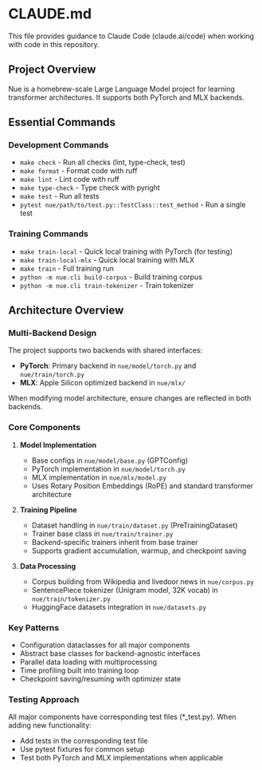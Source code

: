# CLAUDE.md

This file provides guidance to Claude Code (claude.ai/code) when working with code in this repository.

## Project Overview

Nue is a homebrew-scale Large Language Model project for learning transformer architectures. It supports both PyTorch and MLX backends.

## Essential Commands

### Development Commands

- `make check` - Run all checks (lint, type-check, test)
- `make format` - Format code with ruff
- `make lint` - Lint code with ruff
- `make type-check` - Type check with pyright
- `make test` - Run all tests
- `pytest nue/path/to/test.py::TestClass::test_method` - Run a single test

### Training Commands

- `make train-local` - Quick local training with PyTorch (for testing)
- `make train-local-mlx` - Quick local training with MLX
- `make train` - Full training run
- `python -m nue.cli build-corpus` - Build training corpus
- `python -m nue.cli train-tokenizer` - Train tokenizer

## Architecture Overview

### Multi-Backend Design

The project supports two backends with shared interfaces:

- **PyTorch**: Primary backend in `nue/model/torch.py` and `nue/train/torch.py`
- **MLX**: Apple Silicon optimized backend in `nue/mlx/`

When modifying model architecture, ensure changes are reflected in both backends.

### Core Components

1. **Model Implementation**

   - Base configs in `nue/model/base.py` (GPTConfig)
   - PyTorch implementation in `nue/model/torch.py`
   - MLX implementation in `nue/mlx/model.py`
   - Uses Rotary Position Embeddings (RoPE) and standard transformer architecture

2. **Training Pipeline**

   - Dataset handling in `nue/train/dataset.py` (PreTrainingDataset)
   - Trainer base class in `nue/train/trainer.py`
   - Backend-specific trainers inherit from base trainer
   - Supports gradient accumulation, warmup, and checkpoint saving

3. **Data Processing**
   - Corpus building from Wikipedia and livedoor news in `nue/corpus.py`
   - SentencePiece tokenizer (Unigram model, 32K vocab) in `nue/train/tokenizer.py`
   - HuggingFace datasets integration in `nue/datasets.py`

### Key Patterns

- Configuration dataclasses for all major components
- Abstract base classes for backend-agnostic interfaces
- Parallel data loading with multiprocessing
- Time profiling built into training loop
- Checkpoint saving/resuming with optimizer state

### Testing Approach

All major components have corresponding test files (\*\_test.py). When adding new functionality:

- Add tests in the corresponding test file
- Use pytest fixtures for common setup
- Test both PyTorch and MLX implementations when applicable
